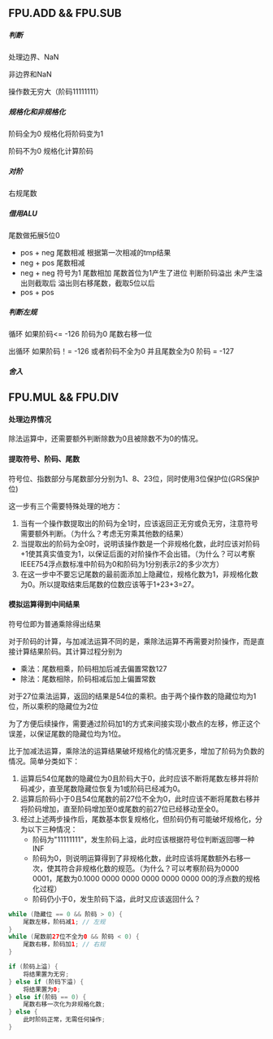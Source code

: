 ## FPU.ADD && FPU.SUB

##### 判断

处理边界、NaN

非边界和NaN

操作数无穷大（阶码11111111）

##### 规格化和非规格化

阶码全为0 规格化将阶码变为1

阶码不为0 规格化计算阶码

##### 对阶

右规尾数

##### 借用ALU

尾数做拓展5位0

+ pos + neg   尾数相减 根据第一次相减的tmp结果 
+ neg + pos   尾数相减
+ neg + neg   符号为1 尾数相加 尾数首位为1产生了进位 判断阶码溢出 未产生溢出则截取后 溢出则右移尾数，截取5位以后
+ pos + pos

##### 判断左规

循环 如果阶码<= -126  阶码为0 尾数右移一位

出循环 如果阶码！= -126 或者阶码不全为0 并且尾数全为0   阶码 = -127 

##### 舍入





## FPU.MUL && FPU.DIV

#### 处理边界情况

除法运算中，还需要额外判断除数为0且被除数不为0的情况。

#### 提取符号、阶码、尾数

符号位、指数部分与尾数部分分别为1、8、23位，同时使用3位保护位(GRS保护位)

这一步有三个需要特殊处理的地方：

1. 当有一个操作数提取出的阶码为全1时，应该返回正无穷或负无穷，注意符号需要额外判断。（为什么？考虑无穷乘其他数的结果）
2. 当提取出的阶码为全0时，说明该操作数是一个非规格化数，此时应该对阶码+1使其真实值变为1，以保证后面的对阶操作不会出错。（为什么？可以考察IEEE754浮点数标准中阶码为0和阶码为1分别表示2的多少次方）
3. 在这一步中不要忘记尾数的最前面添加上隐藏位，规格化数为1，非规格化数为0。所以提取结束后尾数的位数应该等于1+23+3=27。

#### 模拟运算得到中间结果

符号位即为普通乘除得出结果

对于阶码的计算，与加减法运算不同的是，乘除法运算不再需要对阶操作，而是直接计算结果阶码。其计算过程分别为

- 乘法：尾数相乘，阶码相加后减去偏置常数127
- 除法：尾数相除，阶码相减后加上偏置常数

对于27位乘法运算，返回的结果是54位的乘积。由于两个操作数的隐藏位均为1位，所以乘积的隐藏位为2位

为了方便后续操作，需要通过阶码加1的方式来间接实现小数点的左移，修正这个误差，以保证尾数的隐藏位均为1位。

比于加减法运算，乘除法的运算结果破坏规格化的情况更多，增加了阶码为负数的情况。简单分类如下：

1. 运算后54位尾数的隐藏位为0且阶码大于0，此时应该不断将尾数左移并将阶码减少，直至尾数隐藏位恢复为1或阶码已经减为0。
2. 运算后阶码小于0且54位尾数的前27位不全为0，此时应该不断将尾数右移并将阶码增加，直至阶码增加至0或尾数的前27位已经移动至全0。
3. 经过上述两步操作后，尾数基本恢复规格化，但阶码仍有可能破坏规格化，分为以下三种情况：
   - 阶码为"11111111"，发生阶码上溢，此时应该根据符号位判断返回哪一种INF
   - 阶码为0，则说明运算得到了非规格化数，此时应该将尾数额外右移一次，使其符合非规格化数的规范。（为什么？可以考察阶码为0000 0001，尾数为0.1000 0000 0000 0000 0000 0000 00的浮点数的规格化过程）
   - 阶码仍小于0，发生阶码下溢，此时又应该返回什么？

```java
while (隐藏位 == 0 && 阶码 > 0) {
    尾数左移，阶码减1; // 左规
}
while (尾数前27位不全为0 && 阶码 < 0) {
    尾数右移，阶码加1; // 右规
}

if (阶码上溢) {
    将结果置为无穷;
} else if (阶码下溢) {
    将结果置为0;
} else if(阶码 == 0) {
	尾数右移一次化为非规格化数;
} else {
    此时阶码正常，无需任何操作;
}
```